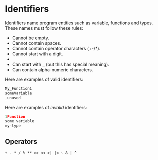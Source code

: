 # Identifiers

Identifiers name program entities such as variable, functions and types. These names must follow these rules:

- Cannot be empty.
- Cannot contain spaces.
- Cannot contain operator characters (+-/*).
- Cannot start with a digit.
- 
- Can start with `_` (but this has special meaning).
- Can contain alpha-numeric characters.

Here are examples of valid identifiers:

```C#
My_Function1
someVariable
_unused
```

Here are examples of _invalid_ identifiers:

```js
1Function
some variable
my-type
```

## Operators

```
+ - * / % ** >> << >| |< ~ & | ^
```
